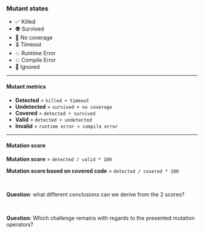 ### Mutant states

- ✅ Killed
- 👽 Survived
- 🙈 No coverage
- ⏳ Timeout <!-- .element class="fragment" data-fragment-index="0" --> 
- 💥 Runtime <!-- .element class="fragment" data-fragment-index="1" --> Error
- 💥 Compile <!-- .element class="fragment" data-fragment-index="1" --> Error
- 🤥 Ignored <!-- .element class="fragment" data-fragment-index="2" -->

<!-- .element class="no-list" -->

---

#### Mutant metrics

- **Detected** = `killed + timeout`
- **Undetected** = `survived + no coverage`
- **Covered** = `detected + survived`
- <!-- .element class="fragment" data-fragment-index="0" -->
  **Valid** = `detected + undetected`
- <!-- .element class="fragment" data-fragment-index="0" -->
  **Invalid** = `runtime error + compile error`

---

#### Mutation score

**Mutation score** = `detected / valid * 100`

**Mutation score based on covered code** = `detected / covered * 100`

&nbsp;

**Question**: what different conclusions can we derive from the 2 scores?
<!-- .element class="fragment" data-fragment-index="0" -->

&nbsp;

**Question**: Which challenge remains with regards to the presented mutation operators?
<!-- .element class="fragment" data-fragment-index="1" -->
